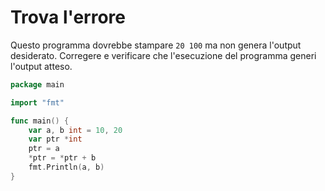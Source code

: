 # Trova l'errore

Questo programma dovrebbe stampare `20 100` ma non genera l'output desiderato. Corregere e verificare che l'esecuzione del programma generi l'output atteso.

```go
package main

import "fmt"

func main() {
	var a, b int = 10, 20
	var ptr *int
	ptr = a
	*ptr = *ptr + b
	fmt.Println(a, b)
}
```
